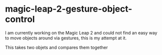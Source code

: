# magic-leap-2-gesture-object-control
I am currently working on the Magic Leap 2 and could not find an easy way to move objects around via gestures, this is my attempt at it.


This takes two objets and compares them together
